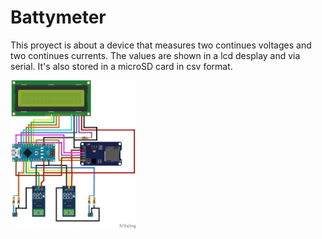 # Battymeter

This proyect is about a device that measures two continues voltages and two continues currents. The values are shown in a lcd desplay and via serial. It's also stored in a microSD card in csv format.

<img src="schematic/BattyMeter_schematic_bb.png" width="200">